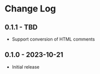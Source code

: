 # Change Log

## 0.1.1 - TBD

- Support conversion of HTML comments

## 0.1.0 - 2023-10-21

- Initial release
